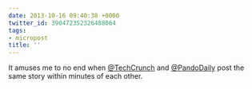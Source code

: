 ```yaml
---
date: 2013-10-16 09:40:38 +0000
twitter_id: 390472352326488064
tags:
- micropost
title: ''
---
```


It amuses me to no end when [@TechCrunch](https://twitter.com/TechCrunch) and [@PandoDaily](https://twitter.com/PandoDaily) post the same story within minutes of each other.

